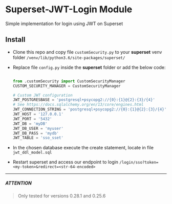 # Superset-JWT-Login Module

Simple implementation for login using JWT on Superset


## Install

- Clone this repo and copy file `customSecurity.py` to your **superset** venv folder `/venv/lib/python3.6/site-packages/superset/`
- Replace file `config.py` inside the **superset** folder or add the below code:

    ```python

    from .customSecurity import CustomSecurityManager
    CUSTOM_SECURITY_MANAGER = CustomSecurityManager

    # Custom JWT configuration
    JWT_POSTGRESBASE = 'postgresql+psycopg2://{0}:{1}@{2}:{3}/{4}'
    # See https://docs.sqlalchemy.org/en/13/core/engines.html
    JWT_CONNECTION_STRING = 'postgresql+psycopg2://{0}:{1}@{2}:{3}/{4}'
    JWT_HOST = '127.0.0.1'
    JWT_PORT = '5432'
    JWT_DB = 'myDB'
    JWT_DB_USER = 'myuser'
    JWT_DB_PASS = 'mydb'
    JWT_TABLE = 'sso_sset'

    ```
- In the chosen database execute the create statement, locate in file `jwt_ddl_model.sql`

- Restart superset and access our endpoint to login `/login/sso?token=<my-token>&redirect=<str-64-encoded>`

---
##### ATTENTION
> Only tested for versions 0.28.1 and 0.25.6
